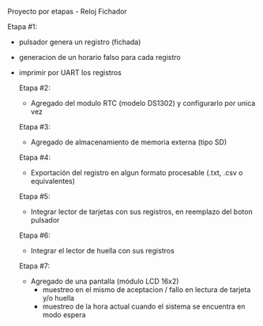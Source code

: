 Proyecto por etapas - Reloj Fichador

Etapa #1: 
- pulsador genera un registro (fichada)
- generacion de un horario falso para cada registro
- imprimir por UART los registros

  Etapa #2:
  - Agregado del modulo RTC (modelo DS1302) y configurarlo por unica vez
 
  Etapa #3:
  - Agregado de almacenamiento de memoria externa (tipo SD)
 
  Etapa #4:
  - Exportación del registro en algun formato procesable (.txt, .csv o equivalentes)
 
  Etapa #5:
  - Integrar lector de tarjetas con sus registros, en reemplazo del boton pulsador
 
  Etapa #6:
  - Integrar el lector de huella con sus registros
 
  Etapa #7:
  - Agregado de una pantalla (módulo LCD 16x2)
      - muestreo en el mismo de aceptacion / fallo en lectura de tarjeta y/o huella
      - muestreo de la hora actual cuando el sistema se encuentra en modo espera
